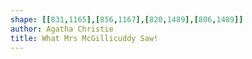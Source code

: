 ```yaml
---
shape: [[831,1165],[856,1167],[820,1489],[806,1489]]
author: Agatha Christie
title: What Mrs McGillicuddy Saw!
---
```

 